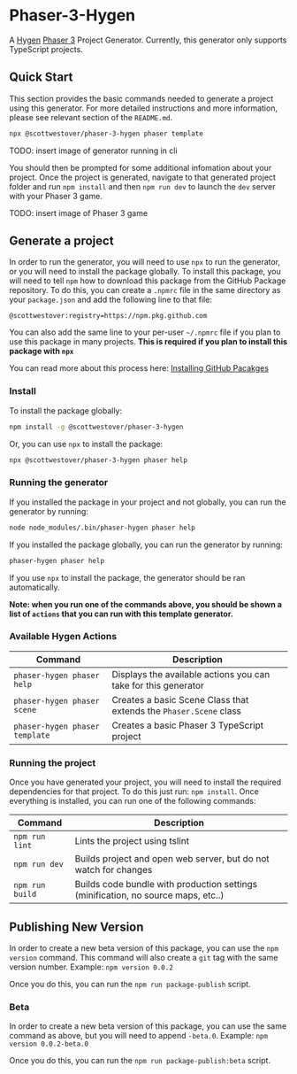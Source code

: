 # Phaser-3-Hygen

A [Hygen](https://github.com/jondot/hygen) [Phaser 3](https://github.com/photonstorm/phaser) Project Generator. Currently, this generator only supports TypeScript projects.

## Quick Start

This section provides the basic commands needed to generate a project using this generator. For more detailed instructions and more information, please see relevant section of the `README.md`.

```Bash
npx @scottwestover/phaser-3-hygen phaser template
```

TODO: insert image of generator running in cli

You should then be prompted for some additional infomation about your project. Once the project is generated, navigate to that generated project folder and run `npm install` and then `npm run dev` to launch the `dev` server with your Phaser 3 game.

TODO: insert image of Phaser 3 game

## Generate a project

In order to run the generator, you will need to use `npx` to run the generator, or you will need to install the package globally. To install this package, you will need to tell `npm` how to download this package from the GitHub Package repository. To do this, you can create a `.npmrc` file in the same directory as your `package.json` and add the following line to that file:

```
@scottwestover:registry=https://npm.pkg.github.com
```

You can also add the same line to your per-user `~/.npmrc` file if you plan to use this package in many projects. **This is required if you plan to install this package with `npx`**

You can read more about this process here: [Installing GitHub Pacakges](https://help.github.com/en/github/managing-packages-with-github-packages/configuring-npm-for-use-with-github-packages#installing-a-package)

### Install

To install the package globally:

```Bash
npm install -g @scottwestover/phaser-3-hygen
```

Or, you can use `npx` to install the package:

```Bash
npx @scottwestover/phaser-3-hygen phaser help
```

### Running the generator

If you installed the package in your project and not globally, you can run the generator by running:

```Bash
node node_modules/.bin/phaser-hygen phaser help
```

If you installed the package globally, you can run the generator by running:

```Bash
phaser-hygen phaser help
```

If you use `npx` to install the package, the generator should be ran automatically.

**Note: when you run one of the commands above, you should be shown a list of `actions` that you can run with this template generator.**

### Available Hygen Actions

| Command | Description |
|---------|-------------|
| `phaser-hygen phaser help` | Displays the available actions you can take for this generator |
| `phaser-hygen phaser scene` | Creates a basic Scene Class that extends the `Phaser.Scene` class |
| `phaser-hygen phaser template` | Creates a basic Phaser 3 TypeScript project |

### Running the project

Once you have generated your project, you will need to install the required dependencies for that project. To do this just run: `npm install`. Once everything is installed, you can run one of the following commands:

| Command | Description |
|---------|-------------|
| `npm run lint` | Lints the project using tslint |
| `npm run dev` | Builds project and open web server, but do not watch for changes |
| `npm run build` | Builds code bundle with production settings (minification, no source maps, etc..) |

## Publishing New Version
In order to create a new beta version of this package, you can use the `npm version` command. This command will also create a `git` tag with the same version number. Example: `npm version 0.0.2`

Once you do this, you can run the `npm run package-publish` script.

### Beta
In order to create a new beta version of this package, you can use the same command as above, but you will need to append `-beta.0`. Example: `npm version 0.0.2-beta.0`

Once you do this, you can run the `npm run package-publish:beta` script.
